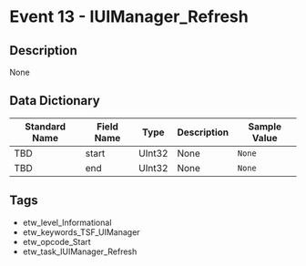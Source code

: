 # Event 13 - IUIManager_Refresh

## Description
None

## Data Dictionary
|Standard Name|Field Name|Type|Description|Sample Value|
|---|---|---|---|---|
|TBD|start|UInt32|None|`None`|
|TBD|end|UInt32|None|`None`|

## Tags
* etw_level_Informational
* etw_keywords_TSF_UIManager
* etw_opcode_Start
* etw_task_IUIManager_Refresh